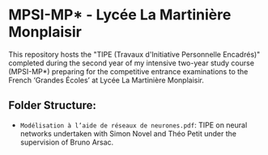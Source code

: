 # MPSI-MP* - Lycée La Martinière Monplaisir

This repository hosts the "TIPE (Travaux d'Initiative Personnelle Encadrés)" completed during the second year of my intensive two-year study course (MPSI-MP*) preparing for the competitive entrance examinations to the French ‘Grandes Écoles’ at Lycée La Martinière Monplaisir.

## Folder Structure:
- `Modélisation à l’aide de réseaux de neurones.pdf`: TIPE on neural networks undertaken with Simon Novel and Théo Petit under the supervision of Bruno Arsac.

